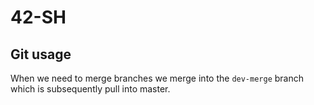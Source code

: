 # 42-SH


## Git usage 
When we need to merge branches we merge into the `dev-merge` branch which is subsequently pull into master.
